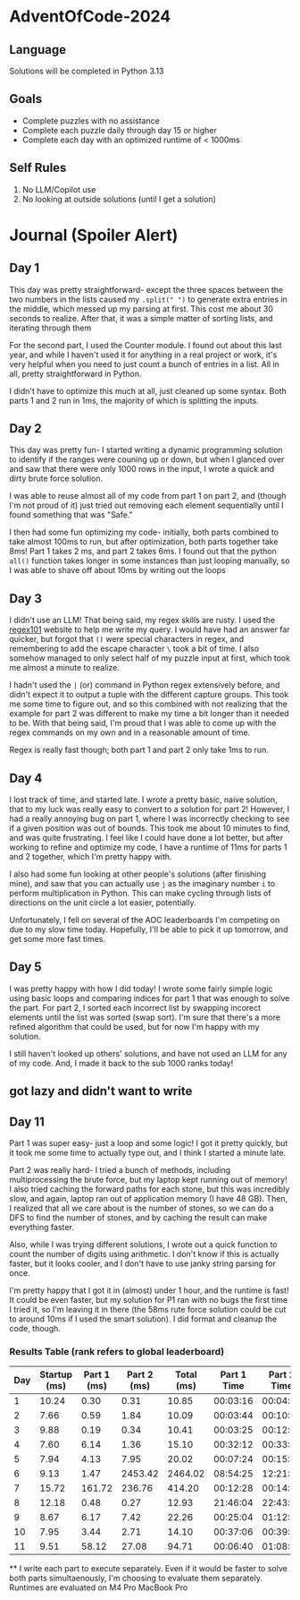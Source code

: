 # AdventOfCode-2024

## Language
Solutions will be completed in Python 3.13

## Goals
- Complete puzzles with no assistance
- Complete each puzzle daily through day 15 or higher
- Complete each day with an optimized runtime of < 1000ms

## Self Rules
1. No LLM/Copilot use
2. No looking at outside solutions (until I get a solution)

# Journal (Spoiler Alert)

## Day 1
This day was pretty straightforward- except the three spaces between the two numbers in the lists caused my `.split(" ")` to generate extra entries in the middle, which messed up my parsing at first. This cost me about 30 seconds to realize. After that, it was a simple matter of sorting lists, and iterating through them

For the second part, I used the Counter module. I found out about this last year, and while I haven't used it for anything in a real project or work, it's very helpful when you need to just count a bunch of entries in a list. All in all, pretty straightforward in Python.

I didn't have to optimize this much at all, just cleaned up some syntax. Both parts 1 and 2 run in 1ms, the majority of which is splitting the inputs.

## Day 2
This day was pretty fun- I started writing a dynamic programming solution to identify if the ranges were couning up or down, but when I glanced over and saw that there were only 1000 rows in the input, I wrote a quick and dirty brute force solution.

I was able to reuse almost all of my code from part 1 on part 2, and (though I'm not proud of it) just tried out removing each element sequentially until I found something that was "Safe."

I then had some fun optimizing my code- initially, both parts combined to take almost 100ms to run, but after optimization, both parts together take 8ms! Part 1 takes 2 ms, and part 2 takes 6ms. I found out that the python `all()` function takes longer in some instances than just looping manually, so I was able to shave off about 10ms by writing out the loops

## Day 3
I didn't use an LLM! That being said, my regex skills are rusty. I used the [regex101](https://regex101.com) website to help me write my query. I would have had an answer far quicker, but forgot that `()` were special characters in regex, and remembering to add the escape character `\` took a bit of time. I also somehow managed to only select half of my puzzle input at first, which took me almost a minute to realize.

I hadn't used the `|` (or) command in Python regex extensively before, and didn't expect it to output a tuple with the different capture groups. This took me some time to figure out, and so this combined with not realizing that the example for part 2 was different to make my time a bit longer than it needed to be. With that being said, I'm proud that I was able to come up with the regex commands on my own and in a reasonable amount of time.

Regex is really fast though; both part 1 and part 2 only take 1ms to run.


## Day 4
I lost track of time, and started late. I wrote a pretty basic, naive solution, that to my luck was really easy to convert to a solution for part 2! However, I had a really annoying bug on part 1, where I was incorrectly checking to see if a given position was out of bounds. This took me about 10 minutes to find, and was quite frustrating. I feel like I could have done a lot better, but after working to refine and optimize my code, I have a runtime of 11ms for parts 1 and 2 together, which I'm pretty happy with.

I also had some fun looking at other people's solutions (after finishing mine), and saw that you can actually use `j` as the imaginary number `i` to perform multiplication in Python. This can make cycling through lists of directions on the unit circle a lot easier, potentially.

Unfortunately, I fell on several of the AOC leaderboards I'm competing on due to my slow time today. Hopefully, I'll be able to pick it up tomorrow, and get some more fast times.


## Day 5
I was pretty happy with how I did today! I wrote some fairly simple logic using basic loops and comparing indices for part 1 that was enough to solve the part. For part 2, I sorted each incorrect list by swapping incorect elements until the list was sorted (swap sort). I'm sure that there's a more refined algorithm that could be used, but for now I'm happy with my solution.

I still haven't looked up others' solutions, and have not used an LLM for any of my code. And, I made it back to the sub 1000 ranks today!

## got lazy and didn't want to write

## Day 11
Part 1 was super easy- just a loop and some logic! I got it pretty quickly, but it took me some time to actually type out, and I think I started a minute late.

Part 2 was really hard- I tried a bunch of methods, including multiprocessing the brute force, but my laptop kept running out of memory! I also tried caching the forward paths for each stone, but this was incredibly slow, and again, laptop ran out of application memory (I have 48 GB). Then, I realized that all we care about is the number of stones, so we can do a DFS to find the number of stones, and by caching the result can make everything faster.

Also, while I was trying different solutions, I wrote out a quick function to count the number of digits using arithmetic. I don't know if this is actually faster, but it looks cooler, and I don't have to use janky string parsing for once.

I'm pretty happy that I got it in (almost) under 1 hour, and the runtime is fast! It could be even faster, but my solution for P1 ran with no bugs the first time I tried it, so I'm leaving it in there (the 58ms rute force solution could be cut to around 10ms if I used the smart solution). I did format and cleanup the code, though.

### Results Table (rank refers to global leaderboard)
| Day | Startup (ms) | Part 1 (ms) | Part 2 (ms) | Total (ms) | Part 1 Time | Part 2 Time |
| --- | ------------ | ----------- | ----------- | ---------- | ----------- | ----------- |
| 1   | 10.24        | 0.30        | 0.31        | 10.85      | 00:03:16    | 00:04:53    |
| 2   | 7.66         | 0.59        | 1.84        | 10.09      | 00:03:44    | 00:10:50    |
| 3   | 9.88         | 0.19        | 0.34        | 10.41      | 00:03:25    | 00:12:58    |
| 4   | 7.60         | 6.14        | 1.36        | 15.10      | 00:32:12    | 00:33:01    |
| 5   | 7.94         | 4.13        | 7.95        | 20.02      | 00:07:24    | 00:15:51    |
| 6   | 9.13         | 1.47        | 2453.42     | 2464.02    | 08:54:25    | 12:21:08    |
| 7   | 15.72        | 161.72      | 236.76      | 414.20     | 00:12:28    | 00:14:53    |
| 8   | 12.18        | 0.48        | 0.27        | 12.93      | 21:46:04    | 22:43:23    |
| 9   | 8.67         | 6.17        | 7.42        | 22.26      | 00:25:04    | 01:12:45    |
| 10  | 7.95         | 3.44        | 2.71        | 14.10      | 00:37:06    | 00:39:18    |
| 11  | 9.51         | 58.12       | 27.08       | 94.71      | 00:06:40    | 01:08:03    |


** I write each part to execute separately. Even if it would be faster to solve both parts simultaenously, I'm choosing to evaluate them separately. Runtimes are evaluated on M4 Pro MacBook Pro